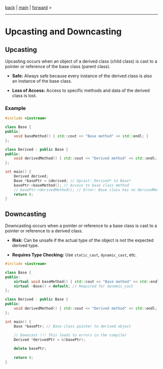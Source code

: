 
[back](cpp06_01_type_converting_c.md) | [main](/) | [forward](cpp06_03_static_and_dynamic_cast.md) > 

---

# Upcasting and Downcasting

## Upcasting
Upcasting occurs when an object of a derived class (child class) is cast to a pointer or reference of the base class (parent class).

- **Safe:** Always safe because every instance of the derived class is also an instance of the base class.

- **Loss of Access:** Access to specific methods and data of the derived class is lost.

### Example
```cpp
#include <iostream>

class Base {
public:
    void baseMethod() { std::cout << "Base method" << std::endl; }
};

class Derived : public Base {
public:
    void derivedMethod() { std::cout << "Derived method" << std::endl; }
};

int main() {
    Derived derived;
    Base *basePtr = &derived; // Upcast: Derived* to Base*
    basePtr->baseMethod(); // Access to base class method
    // basePtr->derivedMethod(); // Error: Base class has no derivedMethod
    return 0;
}
```

## Downcasting
Downcasting occurs when a pointer or reference to a base class is cast to a pointer or reference to a derived class.

- **Risk:** Can be unsafe if the actual type of the object is not the expected derived type.

- **Requires Type Checking:** Use `static_cast`, `dynamic_cast`, etc.

```cpp
#include <iostream>

class Base {
public:
    virtual void baseMethod() { std::cout << "Base method" << std::endl; }
    virtual ~Base() = default; // Required for dynamic_cast
};

class Derived : public Base {
public:
    void derivedMethod() { std::cout << "Derived method" << std::endl; }
};

int main() {
    Base *basePtr; // Base class pointer to derived object
    
    // Downcast !!! This leads to errors in the compiler 
    Derived *derivedPtr = &(basePtr);

    delete basePtr;
    
    return 0;
}
```
